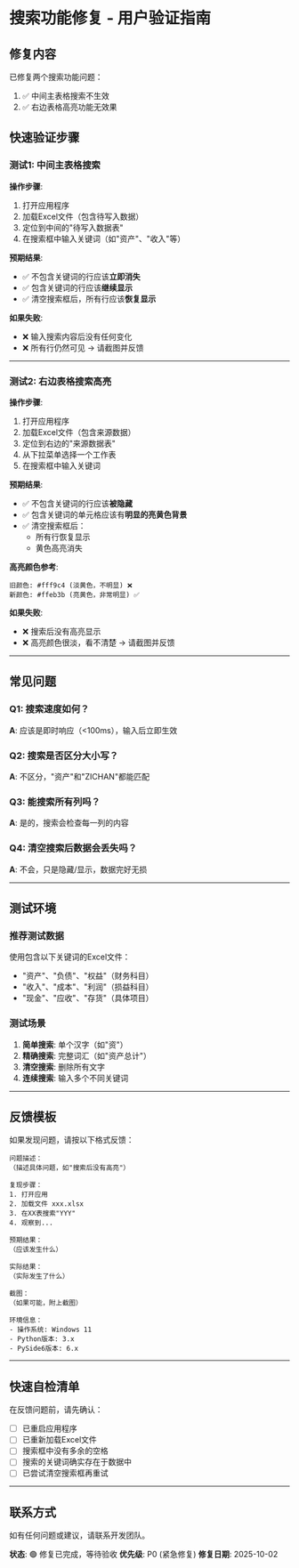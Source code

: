 # 搜索功能修复 - 用户验证指南

## 修复内容

已修复两个搜索功能问题：
1. ✅ 中间主表格搜索不生效
2. ✅ 右边表格高亮功能无效果

## 快速验证步骤

### 测试1: 中间主表格搜索

**操作步骤**:
1. 打开应用程序
2. 加载Excel文件（包含待写入数据）
3. 定位到中间的"待写入数据表"
4. 在搜索框中输入关键词（如"资产"、"收入"等）

**预期结果**:
- ✅ 不包含关键词的行应该**立即消失**
- ✅ 包含关键词的行应该**继续显示**
- ✅ 清空搜索框后，所有行应该**恢复显示**

**如果失败**:
- ❌ 输入搜索内容后没有任何变化
- ❌ 所有行仍然可见
→ 请截图并反馈

---

### 测试2: 右边表格搜索高亮

**操作步骤**:
1. 打开应用程序
2. 加载Excel文件（包含来源数据）
3. 定位到右边的"来源数据表"
4. 从下拉菜单选择一个工作表
5. 在搜索框中输入关键词

**预期结果**:
- ✅ 不包含关键词的行应该**被隐藏**
- ✅ 包含关键词的单元格应该有**明显的亮黄色背景**
- ✅ 清空搜索框后：
  - 所有行恢复显示
  - 黄色高亮消失

**高亮颜色参考**:
```
旧颜色: #fff9c4 (淡黄色，不明显) ❌
新颜色: #ffeb3b (亮黄色，非常明显) ✅
```

**如果失败**:
- ❌ 搜索后没有高亮显示
- ❌ 高亮颜色很淡，看不清楚
→ 请截图并反馈

---

## 常见问题

### Q1: 搜索速度如何？
**A**: 应该是即时响应（<100ms），输入后立即生效

### Q2: 搜索是否区分大小写？
**A**: 不区分，"资产"和"ZICHAN"都能匹配

### Q3: 能搜索所有列吗？
**A**: 是的，搜索会检查每一列的内容

### Q4: 清空搜索后数据会丢失吗？
**A**: 不会，只是隐藏/显示，数据完好无损

---

## 测试环境

### 推荐测试数据
使用包含以下关键词的Excel文件：
- "资产"、"负债"、"权益"（财务科目）
- "收入"、"成本"、"利润"（损益科目）
- "现金"、"应收"、"存货"（具体项目）

### 测试场景
1. **简单搜索**: 单个汉字（如"资"）
2. **精确搜索**: 完整词汇（如"资产总计"）
3. **清空搜索**: 删除所有文字
4. **连续搜索**: 输入多个不同关键词

---

## 反馈模板

如果发现问题，请按以下格式反馈：

```
问题描述：
（描述具体问题，如"搜索后没有高亮"）

复现步骤：
1. 打开应用
2. 加载文件 xxx.xlsx
3. 在XX表搜索"YYY"
4. 观察到...

预期结果：
（应该发生什么）

实际结果：
（实际发生了什么）

截图：
（如果可能，附上截图）

环境信息：
- 操作系统: Windows 11
- Python版本: 3.x
- PySide6版本: 6.x
```

---

## 快速自检清单

在反馈问题前，请先确认：

- [ ] 已重启应用程序
- [ ] 已重新加载Excel文件
- [ ] 搜索框中没有多余的空格
- [ ] 搜索的关键词确实存在于数据中
- [ ] 已尝试清空搜索框再重试

---

## 联系方式

如有任何问题或建议，请联系开发团队。

**状态**: 🟢 修复已完成，等待验收
**优先级**: P0 (紧急修复)
**修复日期**: 2025-10-02
